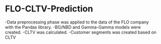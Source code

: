 # FLO-CLTV-Prediction
-Data preprocessing phase was applied to the data of the FLO company with the Pandas library.
-BG/NBD and Gamma-Gamma models were created.
-CLTV was calculated.
-Customer segments was created based on CLTV
